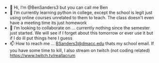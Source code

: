 - 👋 Hi, I’m @BenSanders3 but you can call me Ben
- 🌱 I’m currently learning python in college, except the school is legit just using online courses unrelated to them to teach. The class doesn't even have a meeting time its just homework
- 💞️ I’m looking to collaborate on ... currently nothing since the semester just started. We will see if I forget about this tomorrow or ever use it but if I do ill put things here I guess
- 📫 How to reach me ... BSanders3@dmacc.edu   thats my school email. If you have some time to kill, I also stream on twitch (not coding related) https://www.twitch.tv/reallacrum

<!---
BenSanders3/BenSanders3 is a ✨ special ✨ repository because its `README.md` (this file) appears on your GitHub profile.
You can click the Preview link to take a look at your changes.
--->
